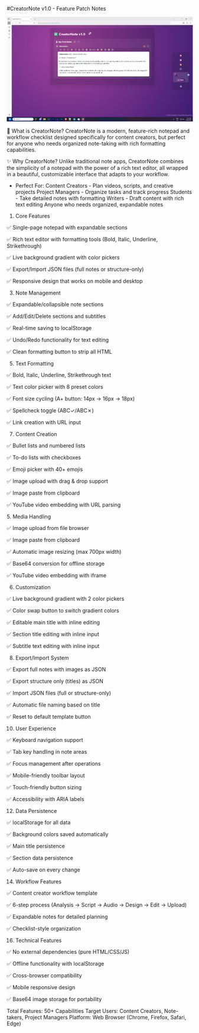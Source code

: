 



#CreatorNote v1.0 - Feature Patch Notes

![Screenshot](https://github.com/aissamnfo/CreatorNote/blob/main/Screenshot%202025-07-20%20204435.png)

🚀 What is CreatorNote?
CreatorNote is a modern, feature-rich notepad and workflow checklist designed specifically for content creators,
but perfect for anyone who needs organized note-taking with rich formatting capabilities.

✨ Why CreatorNote?
Unlike traditional note apps, CreatorNote combines the simplicity of a notepad with the power of a rich text editor,
all wrapped in a beautiful, customizable interface that adapts to your workflow.

- Perfect For:
Content Creators - Plan videos, scripts, and creative projects
Project Managers - Organize tasks and track progress
Students - Take detailed notes with formatting
Writers - Draft content with rich text editing
Anyone who needs organized, expandable notes

1. Core Features

✅ Single-page notepad with expandable sections

✅ Rich text editor with formatting tools (Bold, Italic, Underline, Strikethrough)

✅ Live background gradient with color pickers

✅ Export/Import JSON files (full notes or structure-only)

✅ Responsive design that works on mobile and desktop


3. Note Management
   
✅ Expandable/collapsible note sections

✅ Add/Edit/Delete sections and subtitles

✅ Real-time saving to localStorage

✅ Undo/Redo functionality for text editing

✅ Clean formatting button to strip all HTML


5. Text Formatting
   
✅ Bold, Italic, Underline, Strikethrough text

✅ Text color picker with 8 preset colors

✅ Font size cycling (A+ button: 14px → 16px → 18px)

✅ Spellcheck toggle (ABC✓/ABC✗)

✅ Link creation with URL input

7. Content Creation
   
✅ Bullet lists and numbered lists

✅ To-do lists with checkboxes

✅ Emoji picker with 40+ emojis

✅ Image upload with drag & drop support

✅ Image paste from clipboard

✅ YouTube video embedding with URL parsing

5.️ Media Handling

✅ Image upload from file browser

✅ Image paste from clipboard

✅ Automatic image resizing (max 700px width)

✅ Base64 conversion for offline storage

✅ YouTube video embedding with iframe

6. Customization
   
✅ Live background gradient with 2 color pickers

✅ Color swap button to switch gradient colors

✅ Editable main title with inline editing

✅ Section title editing with inline input

✅ Subtitle text editing with inline input

8. Export/Import System
   
✅ Export full notes with images as JSON

✅ Export structure only (titles) as JSON

✅ Import JSON files (full or structure-only)

✅ Automatic file naming based on title

✅ Reset to default template button

10. User Experience
    
✅ Keyboard navigation support

✅ Tab key handling in note areas

✅ Focus management after operations

✅ Mobile-friendly toolbar layout

✅ Touch-friendly button sizing

✅ Accessibility with ARIA labels

12. Data Persistence
    
✅ localStorage for all data

✅ Background colors saved automatically

✅ Main title persistence

✅ Section data persistence

✅ Auto-save on every change

14. Workflow Features
    
✅ Content creator workflow template

✅ 6-step process (Analysis → Script → Audio → Design → Edit → Upload)

✅ Expandable notes for detailed planning

✅ Checklist-style organization

16. Technical Features
    
✅ No external dependencies (pure HTML/CSS/JS)

✅ Offline functionality with localStorage

✅ Cross-browser compatibility

✅ Mobile responsive design

✅ Base64 image storage for portability

Total Features: 50+ Capabilities
Target Users: Content Creators, Note-takers, Project Managers
Platform: Web Browser (Chrome, Firefox, Safari, Edge)
